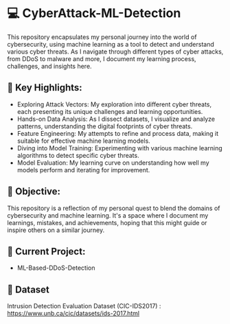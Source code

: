 # 💻 CyberAttack-ML-Detection

This repository encapsulates my personal journey into the world of cybersecurity, using machine learning as a tool to detect and understand various cyber threats. As I navigate through different types of cyber attacks, from DDoS to malware and more, I document my learning process, challenges, and insights here.

## 🔑 Key Highlights:

* Exploring Attack Vectors: My exploration into different cyber threats, each presenting its unique challenges and learning opportunities.
* Hands-on Data Analysis: As I dissect datasets, I visualize and analyze patterns, understanding the digital footprints of cyber threats.
* Feature Engineering: My attempts to refine and process data, making it suitable for effective machine learning models.
* Diving into Model Training: Experimenting with various machine learning algorithms to detect specific cyber threats.
* Model Evaluation: My learning curve on understanding how well my models perform and iterating for improvement.

##  🎯 Objective:
This repository is a reflection of my personal quest to blend the domains of cybersecurity and machine learning. It's a space where I document my learnings, mistakes, and achievements, hoping that this might guide or inspire others on a similar journey.

## :construction: Current Project:
* ML-Based-DDoS-Detection

## :stars: Dataset
Intrusion Detection Evaluation Dataset (CIC-IDS2017) : https://www.unb.ca/cic/datasets/ids-2017.html
